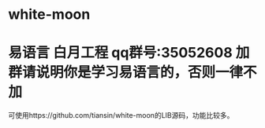 white-moon
==========

易语言 白月工程
qq群号:35052608
加群请说明你是学习易语言的，否则一律不加
=====
可使用https://github.com/tiansin/white-moon的LIB源码，功能比较多。
